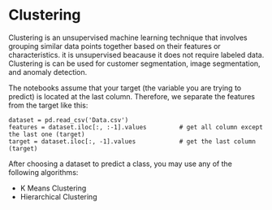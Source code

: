 # Clustering
Clustering is an unsupervised machine learning technique that involves grouping similar data points together based on their features or characteristics. it is unsupervised beacause it does not require labeled data.
Clustering is can be used for customer segmentation, image segmentation, and anomaly detection.

The notebooks assume that your target (the variable you are trying to predict) is located at the last column.
Therefore, we separate the features from the target like this:
```
dataset = pd.read_csv('Data.csv')
features = dataset.iloc[:, :-1].values         # get all column except the last one (target)
target = dataset.iloc[:, -1].values            # get the last column (target)
```

After choosing a dataset to predict a class, you may use any of the following algorithms:

* K Means Clustering
* Hierarchical Clustering
